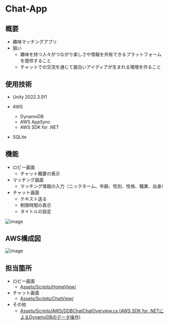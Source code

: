 # Chat-App
## 概要
- 趣味マッチングアプリ
- 狙い
  - 趣味を持つ人々がつながり楽しさや情報を共有できるプラットフォームを提供すること
  - チャットでの交流を通じて面白いアイディアが生まれる環境を作ること


## 使用技術
- Unity 2022.3.5f1

- AWS
  - DynamoDB
  - AWS AppSync
  - AWS SDK for .NET
  
- SQLite<br>
## 機能
- ロビー画面
  - チャット概要の表示
- マッチング画面
  - マッチング情報の入力（ニックネーム、年齢、性別、性格、職業、出身）
- チャット画面
  - テキスト送る
  - 制限時間の表示
  - タイトルの設定

![image](https://github.com/mas282856/Chat-App/assets/134497959/871dd5aa-2c15-45d3-9b34-5a6ffab3f9e9)


## AWS構成図
![image](https://github.com/mas282856/Chat-App/assets/134497959/cd19e51c-97f2-467d-a332-e46f2c409d9c)

## 担当箇所
- ロビー画面
  - [Assets/Scripts/HomeView/](https://github.com/mas282856/Chat-App/tree/main/Assets/Scripts/HomeView)
- チャット画面
  - [Assets/Scripts/ChatView/](https://github.com/mas282856/Chat-App/tree/main/Assets/Scripts/ChatView)
- その他
  - [Assets/Scripts/AWS/DDBChatChatOverview.cs (AWS SDK for .NETによるDynamoDBのデータ操作)](https://github.com/mas282856/Chat-App/tree/main/Assets/Scripts/SQLite)


